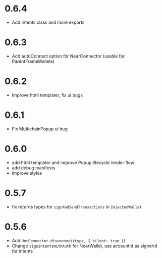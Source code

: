 # 0.6.4

- Add Intents class and more exports

# 0.6.3

- Add autoConnect option for NearConnector (usable for ParentFrameWallets)

# 0.6.2

- Improve html templater, fix ui bugs

# 0.6.1

- Fix MultichainPopup ui bug

# 0.6.0

- add html templater and improve Popup lifecycle render flow
- add debug manifests
- improve styles

# 0.5.7

- fix returns types for `signAndSendTransactions` in `InjectedWallet`

# 0.5.6

- Add `HotConnector.disconnect(type, { silent: true })`
- Change `signIntentsWithAuth` for NearWallet, use accountId as signerId for intents
